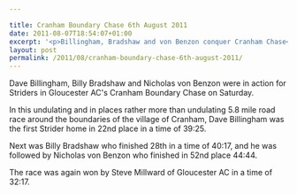 ```yaml
---

title: Cranham Boundary Chase 6th August 2011
date: 2011-08-07T18:54:07+01:00
excerpt: '<p>Billingham, Bradshaw and von Benzon conquer Cranham Chase</p>'
layout: post
permalink: /2011/08/cranham-boundary-chase-6th-august-2011/
---
```

Dave Billingham, Billy Bradshaw and Nicholas von Benzon were in action for Striders in Gloucester AC's Cranham Boundary Chase on Saturday.

In this undulating and in places rather more than undulating 5.8 mile road race around the boundaries of the village of Cranham, Dave Billingham was the first Strider home in 22nd place in a time of 39:25.

Next was Billy Bradshaw who finished 28th in a time of 40:17, and he was followed by Nicholas von Benzon who finished in 52nd place 44:44.

The race was again won by Steve Millward of Gloucester AC in a time of 32:17.